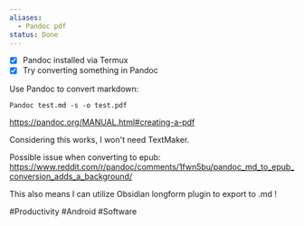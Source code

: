 ```yaml
---
aliases:
  - Pandoc pdf
status: Done
---
```

- [x] Pandoc installed via Termux
- [x] Try converting something in Pandoc

Use Pandoc to convert markdown: 
```
Pandoc test.md -s -o test.pdf
```

https://pandoc.org/MANUAL.html#creating-a-pdf

Considering this works, I won't need TextMaker. 

Possible issue when converting to epub: 
https://www.reddit.com/r/pandoc/comments/1fwn5bu/pandoc_md_to_epub_conversion_adds_a_background/

This also means I can utilize Obsidian longform plugin to export to .md ! 


#Productivity #Android #Software






